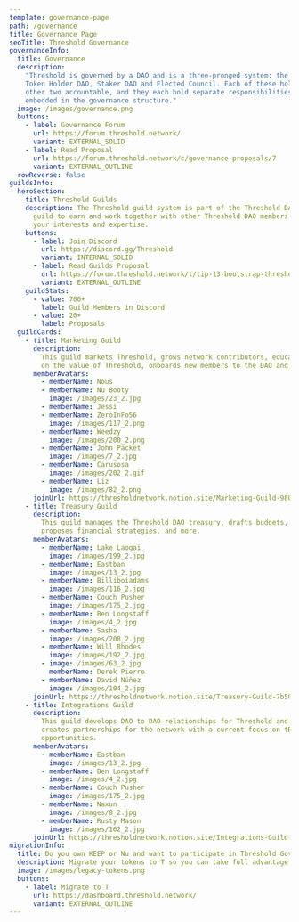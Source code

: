 ```yaml
---
template: governance-page
path: /governance
title: Governance Page
seoTitle: Threshold Governance
governanceInfo:
  title: Governance
  description:
    "Threshold is governed by a DAO and is a three-pronged system: the
    Token Holder DAO, Staker DAO and Elected Council. Each of these holds the
    other two accountable, and they each hold separate responsibilities that are
    embedded in the governance structure."
  image: /images/governance.png
  buttons:
    - label: Governance Forum
      url: https://forum.threshold.network/
      variant: EXTERNAL_SOLID
    - label: Read Proposal
      url: https://forum.threshold.network/c/governance-proposals/7
      variant: EXTERNAL_OUTLINE
  rowReverse: false
guildsInfo:
  heroSection:
    title: Threshold Guilds
    description: The Threshold guild system is part of the Threshold DAO. Join a
      guild to earn and work together with other Threshold DAO members based on
      your interests and expertise.
    buttons:
      - label: Join Discord
        url: https://discord.gg/Threshold
        variant: INTERNAL_SOLID
      - label: Read Guilds Proposal
        url: https://forum.threshold.network/t/tip-13-bootstrap-threshold-dao-guilds/246
        variant: EXTERNAL_OUTLINE
    guildStats:
      - value: 700+
        label: Guild Members in Discord
      - value: 20+
        label: Proposals
  guildCards:
    - title: Marketing Guild
      description:
        This guild markets Threshold, grows network contributors, educates
        on the value of Threshold, onboards new members to the DAO and more.
      memberAvatars:
        - memberName: Nous
        - memberName: Nu Booty
          image: /images/23_2.jpg
        - memberName: Jessi
        - memberName: ZeroInFo56
          image: /images/117_2.png
        - memberName: Weedzy
          image: /images/200_2.png
        - memberName: John Packet
          image: /images/7_2.jpg
        - memberName: Carusosa
          image: /images/202_2.gif
        - memberName: Liz
          image: /images/82_2.png
      joinUrl: https://thresholdnetwork.notion.site/Marketing-Guild-9803f6d29d09481da9a99264ec625aab
    - title: Treasury Guild
      description:
        This guild manages the Threshold DAO treasury, drafts budgets,
        proposes financial strategies, and more.
      memberAvatars:
        - memberName: Lake Laogai
          image: /images/199_2.jpg
        - memberName: Eastban
          image: /images/13_2.jpg
        - memberName: Billiboiadams
          image: /images/116_2.jpg
        - memberName: Couch Pusher
          image: /images/175_2.jpg
        - memberName: Ben Longstaff
          image: /images/4_2.jpg
        - memberName: Sasha
          image: /images/208_2.jpg
        - memberName: Will Rhodes
          image: /images/192_2.jpg
        - image: /images/63_2.jpg
          memberName: Derek Pierre
        - memberName: David Núñez
          image: /images/104_2.jpg
      joinUrl: https://thresholdnetwork.notion.site/Treasury-Guild-7b50c4d66c0a4f93991cc64352d6ce73
    - title: Integrations Guild
      description:
        This guild develops DAO to DAO relationships for Threshold and
        creates partnerships for the network with a current focus on tBTC v2
        opportunities.
      memberAvatars:
        - memberName: Eastban
          image: /images/13_2.jpg
        - memberName: Ben Longstaff
          image: /images/4_2.jpg
        - memberName: Couch Pusher
          image: /images/175_2.jpg
        - memberName: Naxun
          image: /images/8_2.jpg
        - memberName: Rusty Mason
          image: /images/162_2.jpg
      joinUrl: https://thresholdnetwork.notion.site/Integrations-Guild-4ff2e5fdea4442d7af19d27342ab8225
migrationInfo:
  title: Do you own KEEP or Nu and want to participate in Threshold Goverance?
  description: Migrate your tokens to T so you can take full advantage of the Threshold DAO.
  image: /images/legacy-tokens.png
  buttons:
    - label: Migrate to T
      url: https://dashboard.threshold.network/
      variant: EXTERNAL_OUTLINE
---
```


